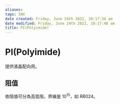 ```yaml
---
aliases: 
tags: INX
date created: Friday, June 24th 2022, 10:17:34 am
date modified: Friday, June 24th 2022, 10:17:48 am
title: PI(Polyimide)
---
```


# PI(Polyimide)

提供液晶配向用。

## 阻值

依阻值可分為高低阻，界線是 $10^{15}$，如 RB024。